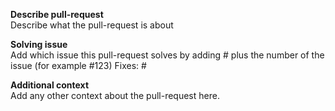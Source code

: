 **Describe pull-request**</br>
Describe what the pull-request is about


**Solving issue**</br>
Add which issue this pull-request solves by adding # plus the number of the issue (for example #123)
Fixes: #


**Additional context**<br/>
Add any other context about the pull-request here.
